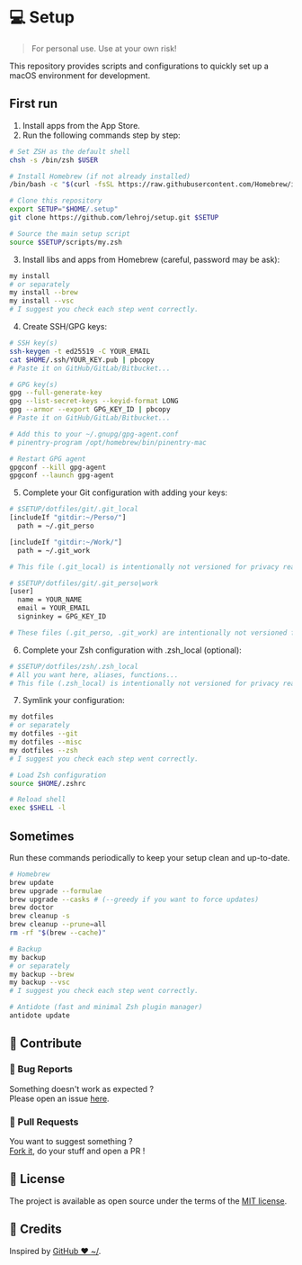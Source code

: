 # 💻 Setup

> For personal use. Use at your own risk!

This repository provides scripts and configurations to quickly set up a macOS environment for development.

## First run

1. Install apps from the App Store.
2. Run the following commands step by step:

```bash
# Set ZSH as the default shell
chsh -s /bin/zsh $USER

# Install Homebrew (if not already installed)
/bin/bash -c "$(curl -fsSL https://raw.githubusercontent.com/Homebrew/install/HEAD/install.sh)"

# Clone this repository
export SETUP="$HOME/.setup"
git clone https://github.com/lehroj/setup.git $SETUP

# Source the main setup script
source $SETUP/scripts/my.zsh
```

3. Install libs and apps from Homebrew  (careful, password may be ask):

```bash
my install
# or separately
my install --brew
my install --vsc
# I suggest you check each step went correctly.
```

4. Create SSH/GPG keys:

```bash
# SSH key(s)
ssh-keygen -t ed25519 -C YOUR_EMAIL
cat $HOME/.ssh/YOUR_KEY.pub | pbcopy
# Paste it on GitHub/GitLab/Bitbucket...

# GPG key(s)
gpg --full-generate-key
gpg --list-secret-keys --keyid-format LONG
gpg --armor --export GPG_KEY_ID | pbcopy
# Paste it on GitHub/GitLab/Bitbucket...

# Add this to your ~/.gnupg/gpg-agent.conf
# pinentry-program /opt/homebrew/bin/pinentry-mac

# Restart GPG agent
gpgconf --kill gpg-agent
gpgconf --launch gpg-agent
```

5. Complete your Git configuration with adding your keys:

```bash
# $SETUP/dotfiles/git/.git_local
[includeIf "gitdir:~/Perso/"]
  path = ~/.git_perso

[includeIf "gitdir:~/Work/"]
  path = ~/.git_work

# This file (.git_local) is intentionally not versioned for privacy reasons.
```

```bash
# $SETUP/dotfiles/git/.git_perso|work
[user]
  name = YOUR_NAME
  email = YOUR_EMAIL
  signinkey = GPG_KEY_ID

# These files (.git_perso, .git_work) are intentionally not versioned for privacy reasons.
```

6. Complete your Zsh configuration with .zsh_local (optional):

```bash
# $SETUP/dotfiles/zsh/.zsh_local
# All you want here, aliases, functions...
# This file (.zsh_local) is intentionally not versioned for privacy reasons.
```

7. Symlink your configuration:

```bash
my dotfiles
# or separately
my dotfiles --git
my dotfiles --misc
my dotfiles --zsh
# I suggest you check each step went correctly.

# Load Zsh configuration
source $HOME/.zshrc

# Reload shell
exec $SHELL -l
```

## Sometimes

Run these commands periodically to keep your setup clean and up-to-date.

```bash
# Homebrew
brew update
brew upgrade --formulae
brew upgrade --casks # (--greedy if you want to force updates)
brew doctor
brew cleanup -s
brew cleanup --prune=all
rm -rf "$(brew --cache)"

# Backup
my backup
# or separately
my backup --brew
my backup --vsc
# I suggest you check each step went correctly.

# Antidote (fast and minimal Zsh plugin manager)
antidote update
```

## 🙌 Contribute

### 🐛 Bug Reports

Something doesn't work as expected ?
<br>
Please open an issue [here](https://github.com/lehroj/setup/issues).

### 🤝 Pull Requests

You want to suggest something ?
<br>
[Fork it](https://github.com/lehroj/setup/fork), do your stuff and open a PR !

## 📖 License

The project is available as open source under the terms of the [MIT license](./LICENSE.md).

## 🎉 Credits

Inspired by [GitHub ❤ ~/](https://dotfiles.github.io).
